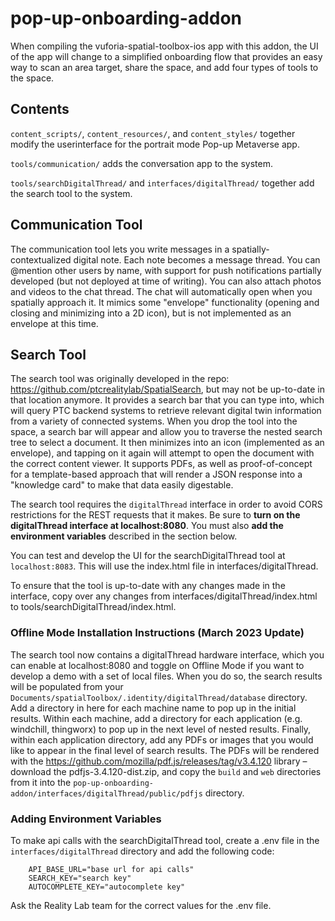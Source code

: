 # pop-up-onboarding-addon
When compiling the vuforia-spatial-toolbox-ios app with this addon, the UI of the app will change to a simplified
onboarding flow that provides an easy way to scan an area target, share the space, and add four types of tools to
the space.

## Contents

`content_scripts/`, `content_resources/`, and `content_styles/` together modify the userinterface for the portrait mode Pop-up Metaverse app.

`tools/communication/` adds the conversation app to the system.

`tools/searchDigitalThread/` and `interfaces/digitalThread/` together add the search tool to the system.

## Communication Tool

The communication tool lets you write messages in a spatially-contextualized digital note. Each note becomes a message thread. You can @mention other users by name, with support for push notifications partially developed (but not deployed at time of writing). You can also attach photos and videos to the chat thread. The chat will automatically open when you spatially approach it. It mimics some "envelope" functionality (opening and closing and minimizing into a 2D icon), but is not implemented as an envelope at this time.

## Search Tool

The search tool was originally developed in the repo: https://github.com/ptcrealitylab/SpatialSearch, but may not be up-to-date in that location anymore. It provides a search bar that you can type into, which will query PTC backend systems to retrieve relevant digital twin information from a variety of connected systems. When you drop the tool into the space, a search bar will appear and allow you to traverse the nested search tree to select a document. It then minimizes into an icon (implemented as an envelope), and tapping on it again will attempt to open the document with the correct content viewer. It supports PDFs, as well as proof-of-concept for a template-based approach that will render a JSON response into a "knowledge card" to make that data easily digestable.

The search tool requires the `digitalThread` interface in order to avoid CORS restrictions for the REST requests that it makes. Be sure to **turn on the digitalThread interface at localhost:8080**. You must also **add the environment variables** described in the section below.

You can test and develop the UI for the searchDigitalThread tool at `localhost:8083`. This will use the index.html file in interfaces/digitalThread. 

To ensure that the tool is up-to-date with any changes made in the interface, copy over any changes from interfaces/digitalThread/index.html to tools/searchDigitalThread/index.html.

### Offline Mode Installation Instructions (March 2023 Update)
The search tool now contains a digitalThread hardware interface, which you can enable at localhost:8080 and toggle on
Offline Mode if you want to develop a demo with a set of local files. When you do so, the search results will be
populated from your `Documents/spatialToolbox/.identity/digitalThread/database` directory. Add a directory in here for
each machine name to pop up in the initial results. Within each machine, add a directory for each application (e.g.
windchill, thingworx) to pop up in the next level of nested results. Finally, within each application directory, add any
PDFs or images that you would like to appear in the final level of search results. The PDFs will be rendered with the
https://github.com/mozilla/pdf.js/releases/tag/v3.4.120 library – download the pdfjs-3.4.120-dist.zip, and copy the
`build` and `web` directories from it into the `pop-up-onboarding-addon/interfaces/digitalThread/public/pdfjs` directory.

### Adding Environment Variables

To make api calls with the searchDigitalThread tool, create a .env file in the `interfaces/digitalThread` directory
and add the following code:

```
    API_BASE_URL="base url for api calls"
    SEARCH_KEY="search key"
    AUTOCOMPLETE_KEY="autocomplete key"
```

Ask the Reality Lab team for the correct values for the .env file.
